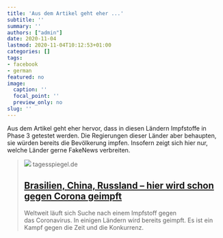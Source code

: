 ```yaml
---
title: 'Aus dem Artikel geht eher ...'
subtitle: ''
summary: ''
authors: ["admin"]
date: 2020-11-04
lastmod: 2020-11-04T10:12:53+01:00
categories: []
tags:
- facebook
- german
featured: no
image:
  caption: ''
  focal_point: ''
  preview_only: no
slug: ''
---
```

Aus dem Artikel geht eher hervor, dass in diesen Ländern Impfstoffe in Phase 3 getestet werden. Die Regierungen dieser Länder aber behaupten, sie würden bereits die Bevölkerung impfen. Insofern zeigt sich hier nur, welche Länder gerne FakeNews verbreiten.
> [![](https://www.tagesspiegel.de/images/protest-against-state-governor-doria-and-chinas-sinovac-vaccine-in-sao-paulo/26586154/1-format530.jpg)](https://www.tagesspiegel.de/gesellschaft/panorama/globaler-wettlauf-um-covid-19-vakzin-brasilien-china-russland-hier-wird-schon-gegen-corona-geimpft/26586098.html)
> tagesspiegel.de
> ## [Brasilien, China, Russland – hier wird schon gegen Corona geimpft](https://www.tagesspiegel.de/gesellschaft/panorama/globaler-wettlauf-um-covid-19-vakzin-brasilien-china-russland-hier-wird-schon-gegen-corona-geimpft/26586098.html)
>
>Weltweit läuft sich Suche nach einem Impfstoff gegen das Coronavirus. In einigen Ländern wird bereits geimpft. Es ist ein Kampf gegen die Zeit und die Konkurrenz. 


